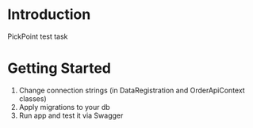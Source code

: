 # Introduction 
PickPoint test task

# Getting Started
1.	Change connection strings (in DataRegistration and OrderApiContext classes)
2.	Apply migrations to your db
3.	Run app and test it via Swagger